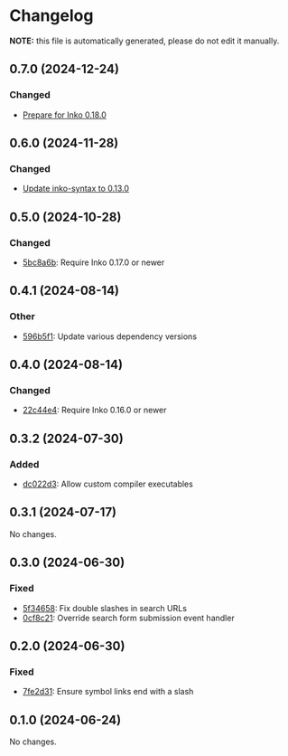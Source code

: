 # Changelog

**NOTE:** this file is automatically generated, please do not edit it manually.

## 0.7.0 (2024-12-24)

### Changed

- [Prepare for Inko 0.18.0](https://github.com/inko-lang/idoc/commit/f4f2ad475169bae27ff73d301f99046f231876b1)

## 0.6.0 (2024-11-28)

### Changed

- [Update inko-syntax to 0.13.0](https://github.com/inko-lang/idoc/commit/73e6709fd4370f6cb74bbe1e0ab0aed382b3520f)

## 0.5.0 (2024-10-28)

### Changed

- [5bc8a6b](https://github.com/inko-lang/idoc/commit/5bc8a6bf9b3871a45df0c3bed72ad619350a04fa): Require Inko 0.17.0 or newer

## 0.4.1 (2024-08-14)

### Other

- [596b5f1](https://github.com/inko-lang/idoc/commit/596b5f14c91ab0f735b8be82e6810e4775bbd934): Update various dependency versions

## 0.4.0 (2024-08-14)

### Changed

- [22c44e4](https://github.com/inko-lang/idoc/commit/22c44e4d8e551fa5ca282d6f164486bc5fd75046): Require Inko 0.16.0 or newer

## 0.3.2 (2024-07-30)

### Added

- [dc022d3](https://github.com/inko-lang/idoc/commit/dc022d31fc0f089010ddf09a8e5da6696f131748): Allow custom compiler executables

## 0.3.1 (2024-07-17)

No changes.

## 0.3.0 (2024-06-30)

### Fixed

- [5f34658](https://github.com/inko-lang/idoc/commit/5f346588e70e9a678523ac016981bda8e37e920f): Fix double slashes in search URLs
- [0cf8c21](https://github.com/inko-lang/idoc/commit/0cf8c21f531b1b94db684e8a0f0625ffef961379): Override search form submission event handler

## 0.2.0 (2024-06-30)

### Fixed

- [7fe2d31](https://github.com/inko-lang/idoc/commit/7fe2d31074e7114031b271a051491607f2fa9a08): Ensure symbol links end with a slash

## 0.1.0 (2024-06-24)

No changes.
